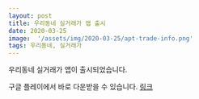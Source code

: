 ```yaml
---
layout: post
title: 우리동네 실거래가 앱 출시
date: 2020-03-25
image:  '/assets/img/2020-03-25/apt-trade-info.png'
tags: 우리동네, 실거래가
---
```


우리동네 실거래가 앱이 출시되었습니다.

구글 플레이에서 바로 다운받을 수 있습니다. [링크](https://play.google.com/store/apps/details?id=com.aptinfo.apttradeinfo)